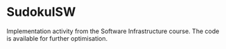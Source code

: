 # SudokuISW
Implementation activity from the Software Infrastructure course. The code is available for further optimisation.
